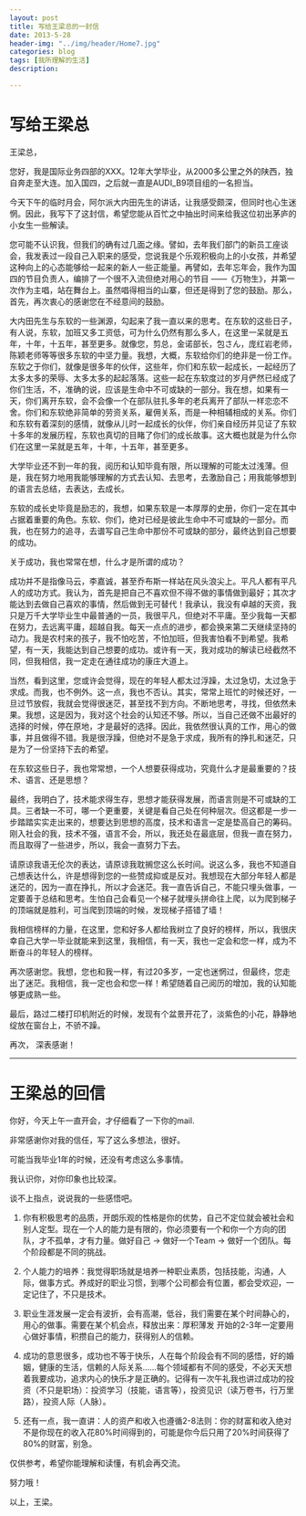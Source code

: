 ```yaml
---
layout: post
title: 写给王梁总的一封信
date: 2013-5-28
header-img: "../img/header/Home7.jpg"
categories: blog
tags: [我所理解的生活]
description: 

---
```

# 写给王梁总
王梁总，

您好，我是国际业务四部的XXX。12年大学毕业，从2000多公里之外的陕西，独自奔走至大连。加入国四，之后就一直是AUDI_B9项目组的一名担当。今天下午的临时月会，阿尔派大内田先生的讲话，让我感受颇深，但同时也心生迷惘。因此，我写下了这封信，希望您能从百忙之中抽出时间来给我这位初出茅庐的小女生一些解读。
您可能不认识我，但我们的确有过几面之缘。譬如，去年我们部门的新员工座谈会，我发表过一段自己入职来的感受，您说我是个乐观积极向上的小女孩，并希望这种向上的心态能够给一起来的新人一些正能量。再譬如，去年忘年会，我作为国四的节目负责人，编排了一个很不入流但绝对用心的节目 ——《万物生》，并第一次作为主唱，站在舞台上。虽然唱得相当的山寨，但还是得到了您的鼓励。那么，首先，再次衷心的感谢您在不经意间的鼓励。
大内田先生与东软的一些渊源，勾起来了我一直以来的思考。在东软的这些日子，有人说，东软，加班又多工资低，可为什么仍然有那么多人，在这里一呆就是五年，十年，十五年，甚至更多。就像您，剪总，金诺部长，包さん，庞红岩老师，陈颖老师等等很多东软的中坚力量。我想，大概，东软给你们的绝非是一份工作。东软之于你们，就像是很多年的伙伴，这些年，你们和东软一起成长，一起经历了太多太多的荣辱、太多太多的起起落落。这些一起在东软度过的岁月俨然已经成了你们生活，不，准确的说，应该是生命中不可或缺的一部分。我在想，如果有一天，你们离开东软，会不会像一个在部队驻扎多年的老兵离开了部队一样恋恋不舍。你们和东软绝非简单的劳资关系，雇佣关系，而是一种相辅相成的关系。你们和东软有着深刻的感情，就像从儿时一起成长的伙伴，你们亲自经历并见证了东软十多年的发展历程，东软也真切的目睹了你们的成长故事。这大概也就是为什么你们在这里一呆就是五年，十年，十五年，甚至更多。
大学毕业还不到一年的我，阅历和认知毕竟有限，所以理解的可能太过浅薄。但是，我在努力地用我能够理解的方式去认知、去思考，去激励自己；用我能够想到的语言去总结，去表达，去成长。
东软的成长史毕竟是励志的，我想，如果东软是一本厚厚的史册，你们一定在其中占据着重要的角色。东软、你们，绝对已经是彼此生命中不可或缺的一部分。而我，也在努力的追寻，去谱写自己生命中那份不可或缺的部分，最终达到自己想要的成功。
关于成功，我也常常在想，什么才是所谓的成功？
成功并不是指像马云，李嘉诚，甚至乔布斯一样站在风头浪尖上。平凡人都有平凡人的成功方式。我认为，首先是把自己不喜欢但不得不做的事情做到最好；其次才能达到去做自己喜欢的事情，然后做到无可替代！我承认，我没有卓越的天资，我只是万千大学毕业生中最普通的一员，我很平凡，但绝对不平庸。至少我每一天都在努力，去远离平庸，超越自我。每天一点点的进步，都会换来第二天继续坚持的动力。我是农村来的孩子，我不怕吃苦，不怕加班，但我害怕看不到希望。我希望，有一天，我能达到自己想要的成功。或许有一天，我对成功的解读已经截然不同，但我相信，我一定走在通往成功的康庄大道上。
当然，看到这里，您或许会觉得，现在的年轻人都太过浮躁，太过急切，太过急于求成。而我，也不例外。这一点，我也不否认。其实，常常上班忙的时候还好，一旦过节放假，我就会觉得很迷茫，甚至找不到方向。不断地思考，寻找，但依然未果。我想，这是因为，我对这个社会的认知还不够。所以，当自己还做不出最好的选择的时候，停在原地，才是最好的选择。因此，我依然很认真的工作，用心的做事，并且做得不错。我是很浮躁，但绝对不是急于求成，我所有的挣扎和迷茫，只是为了一份坚持下去的希望。
在东软这些日子，我也常常想，一个人想要获得成功，究竟什么才是最重要的？技术、语言、还是思想？
最终，我明白了，技术能求得生存，思想才能获得发展，而语言则是不可或缺的工具。三者缺一不可，哪一个更重要，关键是看自己处在何种层次。但这都是一步一步踏踏实实走出来的，想要达到思想的高度，技术和语言一定是垫高自己的筹码。刚入社会的我，技术不强，语言不会，所以，我还处在最底层，但我一直在努力，而且取得了一些进步，所以，我会一直努力下去。
请原谅我语无伦次的表达，请原谅我耽搁您这么长时间。说这么多，我也不知道自己想表达什么，许是想得到您的一些赞成抑或是反对。我想现在大部分年轻人都是迷茫的，因为一直在挣扎，所以才会迷茫。我一直告诉自己，不能只埋头做事，一定要善于总结和思考。生怕自己会看见一个梯子就埋头拼命往上爬，以为爬到梯子的顶端就是胜利，可当爬到顶端的时候，发现梯子搭错了墙！
我相信榜样的力量，在这里，您和好多人都给我树立了良好的榜样，所以，我很庆幸自己大学一毕业就能来到这里，我相信，有一天，我也一定会和您一样，成为不断奋斗的年轻人的榜样。
再次感谢您。我想，您也和我一样，有过20多岁，一定也迷惘过，但最终，您走出了迷茫。我相信，我一定也会和您一样！希望随着自己阅历的增加，我的认知能够更成熟一些。
最后，路过二楼打印机附近的时候，发现有个盆景开花了，淡紫色的小花，静静地绽放在窗台上，不骄不躁。再次，
深表感谢！

---
# 王梁总的回信

你好，今天上午一直开会，才仔细看了一下你的mail.
非常感谢你对我的信任，写了这么多想法，很好。
可能当我毕业1年的时候，还没有考虑这么多事情。
我认识你，对你印象也比较深。
谈不上指点，说说我的一些感悟吧。
1. 你有积极思考的品质，开朗乐观的性格是你的优势，自己不定位就会被社会和别人定型。现在一个人的能力是有限的，你必须要有一个和你一个方向的团队，才不孤单，才有力量。做好自己 -> 做好一个Team -> 做好一个团队。每个阶段都是不同的挑战。2. 个人能力的培养：我觉得职场就是培养一种职业素质，包括技能，沟通，人际，做事方式。养成好的职业习惯，到哪个公司都会有位置，都会受欢迎，一定记住了，不只是技术。
3. 职业生涯发展一定会有波折，会有高潮，低谷，我们需要在某个时间静心的，用心的做事。需要在某个机会点，释放出来：厚积薄发 开始的2-3年一定要用心做好事情，积攒自己的能力，获得别人的信赖。
4. 成功的意思很多，成功也不等于快乐，人在每个阶段会有不同的感悟，好的婚姻，健康的生活，信赖的人际关系……每个领域都有不同的感受，不必天天想着我要成功，追求内心的快乐才是正确的。记得有一次午礼我也讲过成功的投资（不只是职场）：投资学习（技能，语言等），投资见识（读万卷书，行万里路），投资人际（人脉）。5. 还有一点，我一直讲：人的资产和收入也遵循2-8法则：你的财富和收入绝对不是你现在的收入花80%时间得到的，可能是你今后只用了20%时间获得了80%的财富，别急。仅供参考，希望你能理解和读懂，有机会再交流。努力哦！以上，王梁。




